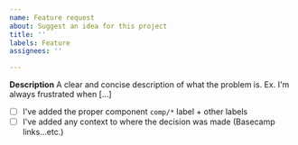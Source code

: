 ```yaml
---
name: Feature request
about: Suggest an idea for this project
title: ''
labels: Feature
assignees: ''

---
```


**Description**
A clear and concise description of what the problem is. Ex. I'm always frustrated when [...]

- [ ] I've added the proper component `comp/*` label + other labels
- [ ] I've added any context to where the decision was made (Basecamp links...etc.)
